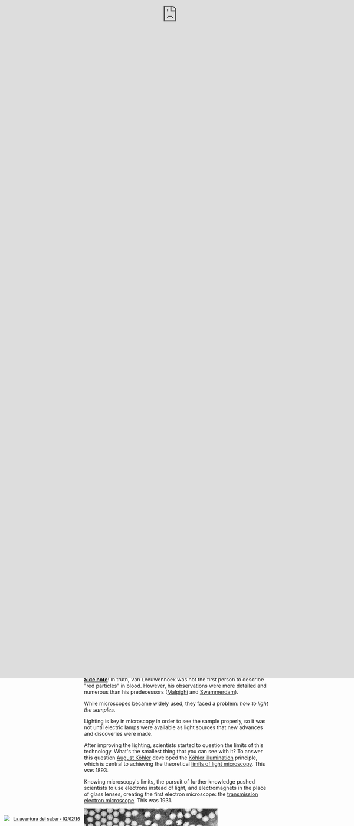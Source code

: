 ```yaml
---
title: The DIY atomic force microscope
layout: blog
icon: cottoncell
icon_author: Project-128
icon_url: https://www.flickr.com/photos/project-128/11612131236/
tags: Crowdcrafting, thesis, phd, hardware, maker
meta_description: "Build an atomic force microscope in less than 2 hours!"
headline: "Build an atomic force microscope in less than 2 hours!"

---
```


Here's a question: what image would you choose to represent 'science'? If you search 'science' in [Google Images](https://www.google.com/search?q=science&biw=1535&bih=764&source=lnms&tbm=isch&sa=X&ved=0ahUKEwio_bbKoO3KAhVIVxQKHbgjCGkQ_AUIBygC),
you'll see a fair few images of microscopes. The microscope is a tool that people widely associate
with science and research. But how did this happen? Why did the microscope become so popular?

Well, it became popular thanks to Robert Hooke's book [**Micro**graphia (1665)](https://en.wikipedia.org/wiki/Micrographia). 
This book marked a milestone in scientific
history. It showed the science community how to use microscopes to analyze and study the **micro** world,
with hand made drawings of cells, fleas and insects. 

Now, 351 years later, we might be experiencing another profound turning point in science. And I've though of a title for the associated book: **Nano**graphia! 
The popularization of low cost, do-it-yourself atomic force microscopes
will allow us to explore the **nano** world. But, how did we get here? How old 
is the microscope? Let's start... from the beginning.

<div class="embed-responsive embed-responsive-16by9">
    <iframe src="//giphy.com/embed/1unWthRtNnzkA" width="100%" height="auto" frameBorder="0" class="giphy-embed" allowFullScreen></iframe><p></p>
</div>

Indeed! It's a long story, but worth it. Bear with me. 

## The early years of the microscope

Evidence suggests that the first compound microscope was built in the Netherlands in 1620. 
Almost 400 years ago!

But at this point, the microscope didn't have a name. Huh! 
We had to wait another 5 years before it was named. 
In 1625 [Giovanni Faber](https://en.wikipedia.org/wiki/Giovanni_Faber) – 
a fellow of the [Lincean Academy](https://en.wikipedia.org/wiki/Accademia_dei_Lincei) - 
coined the name *microscope*, after [Galileo Galilei](https://en.wikipedia.org/wiki/Galileo_Galilei) 
presented it one year before. 
The name comes from the Greek words μικρόν (micron) meaning "small", and σκοπεῖν (skopein) meaning "to look at".

So we know when it was named, but when did it become a popular instrument? Well, guess what,
another 40 years elapsed before the microscope becomes a popular 
tool used in science. 

As noted, in 1665 [Robert Hooke](https://en.wikipedia.org/wiki/Robert_Hooke) 
published [Micrographia (PDF)](https://ia800504.us.archive.org/5/items/mobot31753000817897/mobot31753000817897.pdf) – 
a book that inspired the use of microscopes for scientific exploration. The details and quality of his hand 
made drawings of insects and plant cells (engraved in copper plates) popularized 
his work. Check out the following images!

![Hooke's microscope](/assets/img/blog/Hooke-microscope.png){: .img-responsive}

<p class="post-caption">Hooke's microscope, from an engraving in Micrographia. Photo by <a href="https://en.wikipedia.org/wiki/Robert_Hooke#/media/File:Hooke-microscope.png">Wikipedia</a>.</p>

The engravings were very detailed, but *the most awesome feature was that you could 
unfold them, making them larger than the book itself, reinforcing the tremendous 
power of the microscope*. For example, see this flea:

![Cork cells](/assets/img/blog/HookeFlea01.jpg){: .img-responsive}

<p class="post-caption">Hooke's drawing of a flea. Photo by <a href="https://en.wikipedia.org/wiki/Robert_Hooke#/media/File:HookeFlea01.jpg">Wikipedia</a>.</p>

While these achievements are amazing, you might better know Hooke as the 
person who coined the term *cell*, as the small structures he observed in a cork sample reminded
him of honeycomb cells.

![Cork cells](/assets/img/blog/cork.jpg){: .img-responsive}

<p class="post-caption">Cell structure of Cork by Hooke. Photo by <a href="https://en.wikipedia.org/wiki/Robert_Hooke#/media/File:RobertHookeMicrographia1665.jpg">Wikipedia</a>.</p>

## The microscope becomes a scientific tool

We know when the microscope was invented, when it was named and when it became popular. Now,
it's time to learn about its impact in the scientific world (and TV shows!).

<div class="embed-responsive embed-responsive-16by9">
    <iframe src="//giphy.com/embed/Fbyam9ZAJ3J1m" width="480" height="270" frameBorder="0" class="giphy-embed" allowFullScreen></iframe>
</div>


In the years after Hooke's publication, the microscope was widely used in Italy, the Netherlands and 
England. The greatest contribution in this period came from [Antonie van Leeuwenhoek](https://en.wikipedia.org/wiki/Antonie_van_Leeuwenhoek) who 
has been credited with the discoverery of red blood cells and, consequently, helping to popularize 
[microscopy](https://en.wikipedia.org/wiki/Microscopy) as a technique. On 1676, 
Van Leeuwenhoek reported [the discovery of micro-organisms](https://en.wikipedia.org/wiki/Microorganism#History_of_microorganisms.27_discovery).

**[Side note](http://www.med-ed.virginia.edu/courses/cell/resources/blooddisc.htm)**: 
In truth, Van Leeuwenhoek was not the first person to describe
"red particles" in blood. However, his observations were more detailed and numerous
than his predecessors ([Malpighi](https://en.wikipedia.org/wiki/Marcello_Malpighi) 
and [Swammerdam](https://en.wikipedia.org/wiki/Jan_Swammerdam)).


While microscopes became widely used, they faced a problem: *how to light the samples*. 

Lighting is key in microscopy in order to see the sample properly, so it was not 
until electric lamps were available as light sources that new advances and 
discoveries were made. 

After improving the lighting, scientists started to question the limits of this technology.
What's the smallest thing that you can see with it? To answer this question [August Köhler](https://en.wikipedia.org/wiki/August_K%C3%B6hler) developed 
the [Köhler illumination](https://en.wikipedia.org/wiki/K%C3%B6hler_illumination) principle, which is central to achieving the theoretical 
[limits of light microscopy](https://en.wikipedia.org/wiki/Microscopy#Limitations).  This was 1893.

Knowing microscopy's limits, the pursuit of further knowledge pushed 
scientists to use electrons instead of light, and electromagnets in the 
place of glass lenses, creating the first electron microscope: the 
[transmission electron microscope](https://en.wikipedia.org/wiki/Transmission_electron_microscopy). This was 1931.

![Polio virus image](/assets/img/blog/polio.png){: .img-responsive}

<p class="post-caption">A TEM image of the polio virus. The polio virus is 30 nm in size. Photo by <a href="https://en.wikipedia.org/wiki/Transmission_electron_microscopy#/media/File:Polio_EM_PHIL_1875_lores.PNG">Wikipedia</a>.</p>

Other researchers tried different techniques. For example, in the 1980s some scientists started the development of the first [scanning probe microscopes](https://en.wikipedia.org/wiki/Scanning_probe_microscopy).  

The first one was the [scanning tunneling microscope](https://en.wikipedia.org/wiki/Scanning_tunneling_microscope) 
developed by [Gerd Binning](https://en.wikipedia.org/wiki/Gerd_Binnig) and 
[Heinrich Rohrer](https://en.wikipedia.org/wiki/Heinrich_Rohrer) (1981). Five years 
later Gerd Binning, [Quate](https://en.wikipedia.org/wiki/Calvin_Quate) and [Gerber](https://en.wikipedia.org/wiki/Christoph_Gerber)
invented the **atomic force microscope** (AFM).

## Atomic Force Microscope (AFM)

The AFM is a big step forward because it improves the quality of the images and 
gives us access to the nano world. An optical microscope is limited by the wavelength of light it can detect. 
This is called the[Abbe limit](https://en.wikipedia.org/wiki/Diffraction-limited_system), which is 
around 250 nm (0.25 μm). 

While this resolution allows us to see most biological cells (1 μm to 100 μm), it 
fails if you try to study viruses (100 nm), proteins (10 nm) or less complex 
molecules (1 nm). On the other hand, the AFM has a demonstrated resolution in the 
order of fractions of a nanometer, more than 1000 times better than the optical 
diffraction (Abbe) limit.

While these microscopes are amazing, they're really expensive too. One will set you back around 300,000 USD. 
This basically becomes a huge problem to educators, well, to anyone, as not many 
Institutions often do not have the cash to buy this research tool.

<div class="embed-responsive embed-responsive-4by3">
<iframe src="//giphy.com/embed/5u0uZecUZlUsM" width="480" height="327" frameBorder="0" class="giphy-embed" allowFullScreen></iframe>
</div>

With this problem in mind, in 2015 the [LEGO Foundation](http://www.legofoundation.com/) 
sponsored a summer school program to develop an affordable do-it-yourself (DIY) 
atomic force microscope suitable for use in schools by children. The [result](http://www.nature.com/nnano/journal/v10/n5/full/nnano.2015.95.html) has 
been an [open source AFM](http://openafm.com/) that children can build using 
LEGO pieces, Arduino, 3D printable parts and local components. 

At the same time, [Edwin Hwu](http://www.phys.sinica.edu.tw/directory_user_en.php?id_key=94&eng=T) and his team (who are also developing an open AFM) licensed
a low cost closed-source version, [the Strømlingo DIY AFM](http://www.stromlinet-nano.com/), which costs 98% less than the
ones available on the market.

These big savings make AFM affordable, enabling institutions to buy cheap AFM microscopes that their
students can build themselves. Moreover, this building process only takes a few hours and the
kids can start operating it in a matter of minutes.

<div class="embed-responsive embed-responsive-4by3">
<iframe src="//giphy.com/embed/LgwoVr7YgUkrC" width="480" height="342" frameBorder="0" class="giphy-embed" allowFullScreen></iframe>
</div>

Due to this success, students will be able to see nano structures that would otherwise be impossible to view with
a regular microscope, such as particles with an [aerodynamic diameter of 2.5 micrometers or less](http://www3.epa.gov/pmdesignations/faq.htm)
(known as PM 2.5). Why are these particles particularly important? Well, because they're among the most harmful
for human health as they are small enough to penetrate deeply in the lungs and may even cross
into the blood. Scary, right?

Edwin and his students have shown how affordable nanoscopes
can be used to analyze and take samples of these particles and, indeed, 
schools all over the world have participated in his projects. 

## Nanographia, the drawings of PM 2.5

As Robert Hooke's book Micrographia popularized microscopes, the low cost DIY nanoscope will enable
kids and anyone with interest in this field to write the next book that will popularize this new
type of microscope. If Micrographia was a milestone due to new discoveries in the micro world, 
affordable do-it-yourself nanoscopes will help to write the book that will make history again: Nanographia.

The book will describe how you can build the nanoscope and how you can use it for studying 
PM 2.5 particles. Instead of drawings, the book will feature photos showing the 
discoveries. As you can see, Nanographia will help to spread the word about this technology, as Hooke did 
almost 400 years ago. 

As with any other scientific publication, there will be a subject to be studied: the PM2.5 particles.
A chapter might explain what PM2.5 particles are, as well as how you can make 
[microscope sample slides](https://en.wikipedia.org/wiki/Microscope_slide) by cutting up DVD ROMs and placing them
outside for at least 10 minutes. 

Why are we going to use DVDs? Because the distance between the tracks in a DVD are known (740 nanometers) and
we can see them with the AFM. 

The next chapter will be about the analysis. Once you have the samples, it will describe
how you can analyze them by hand: calibrating the samples and measuring
the area covered by the candidate PM2.5 particles.

Incredible right? As we discovered this story, we wanted to contribute a few
chapters for the book. One about crowdsourcing as we think it would be amazing for the crowd to analyze samples
(following the citizen science approach of this project), and a second one running workshops about the project where
you can learn, build the nanoscope, and analyze the samples with the crowd.

## SciFabric's chapters for Nanographia

Our desire to contribute to this book became a reality when 
Edwin and his team contacted us to use our citizen science [Crowdcrafting](http://crowdcrafting.org) 
platform for analyzing the samples with the crowd. 

This first chapter will be about citizen science, and it will describe what is 
[crowdsourcing and citizen science](http://scifabric.com/blog/2016/01/27/crowdsourcing-vs-crowdfunding.html). 
It will explain the project where anyone can analyze samples, including links to the 
[prototype](http://crowdcrafting.org/project/lego2nano/). 

Also, there will be a sub-section where we will describe the [tools that we use for building the prototype](http://pybossa.com), so others
can replicate it (like science does!).

The next chapter will be about citizen science workshops, as [we offer them to 
students and teachers](http://scifabric.com/crowdsourcing/#education) as a new way to discover
science and learn by doing. The chapter will include a new course on how you can build 
the nanoscope, use its technology and learn the citizen science approach.

In November 2015 we wrote the first draft. We proposed that [Medialab-Prado](http://medialab-prado.es/) 
(Madrid, Spain) organize an event like this, and they accepted. 

<div class="embed-responsive embed-responsive-16by9">
<iframe src="//giphy.com/embed/11sBLVxNs7v6WA" width="480" height="216" frameBorder="0" class="giphy-embed" allowFullScreen></iframe>
</div>

The workshop became popular and Spanish national TV show [La aventura del saber](http://www.rtve.es/television/la-aventura-del-saber/) (the 
adventure of knowing) interviewed us, showing how we built the microscope and analyzed
some of the samples (it starts at minute 14:00, only in Spanish):

<div class="embed-responsive embed-responsive-16by9">
<iframe frameborder="0" src="http://www.rtve.es/drmn/embed/video/3468356"
name="La aventura del saber - 02/02/16" scrolling="no" style="width:100%;height:90%;position:absolute;left:0;top:0;overflow:hidden;"  ></iframe>
<div style="position:absolute;bottom:0;left:0;font-family:arial,helvetica,sans-serif;font-size:12px;line-height:1.833;display:inline-block;padding:5px 0 5px 10px;">
<span style="float:left;margin-right:10px;"><img
style="height:20px;width:auto;background: transparent;padding:0;margin:0;"
src="http://img.irtve.es/css/rtve.commons/rtve.header.footer/i/logoRTVEes.png"></span> <a
style="color:#333;font-weight:bold;" title="La aventura del saber - 02/02/16"
href="http://www.rtve.es/alacarta/videos/la-aventura-del-saber/aventura-del-saber-02-02-16/3468356/"><strong>La aventura del saber - 02/02/16</strong></a></div>
</div>

Due to the success of the workshop, we were invited by [Medialab-Prado to share what we built at their open day event](http://medialab-prado.es/article/festilab-1-ano-en-un-dia). In the following video you can see me talking about the project (in Spanish):

<div class="embed-responsive embed-responsive-16by9">
<iframe src="https://player.vimeo.com/video/154714664" width="500" height="281" frameborder="0" webkitallowfullscreen mozallowfullscreen allowfullscreen></iframe>
<p><a href="https://vimeo.com/154714664">Microsc&oacute;pio de fuerza at&oacute;mica</a> from <a href="https://vimeo.com/medprado">Medialab-Prado</a> on <a href="https://vimeo.com">Vimeo</a>.</p>
</div>

## The final chapter 

We've seen the evolution of microscopes and how human pursuit of knowledge has got 
us here today. Nowadays we can build nanoscopes at home and explore the nano world in a few
hours. The possibilities are endless, but are nanoscopes the new edition of Micrographia? 
Are nanoscopes making history?

Well, I would say it's early to know, but the truth is that it has lots of potential. 

I can barely imagine how kids will be building and using this tool trying to understand what lies
in the nano world, and the best part is that we're exploring it together!

By the way: High Five! You are awesome! You just read until here, so cool! 

<div class="embed-responsive embed-responsive-16by9">
<iframe src="//giphy.com/embed/CDMz3fckRXXDG" width="480" height="269" frameBorder="0" class="giphy-embed" allowFullScreen></iframe></p>
</div>

Now, get away from your laptop, tablet or phone
and enjoy a beer, coffee, whatever you like. It's been a long read and you deserve it! 


